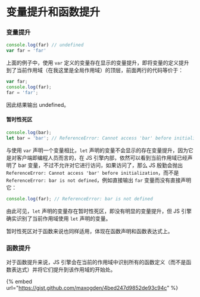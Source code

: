 # 变量提升和函数提升

### 变量提升

```javascript
console.log(far) // undefined
var far = 'far'
```

上面的例子中，使用 `var` 定义的变量存在显示的变量提升，即将变量的定义提升到了当前作用域（在我这里是全局作用域）的顶层，前面两行的代码等价于：

```javascript
var far;
console.log(far);
far = 'far';
```

因此结果输出 undefined。

#### 暂时性死区

```javascript
console.log(bar);
let bar = 'bar'; // ReferenceError: Cannot access 'bar' before initialization
```

与使用 `var` 声明一个变量相比，`let` 声明的变量不会显示的存在变量提升，因为它是对客户端即编程人员而言的，在 JS 引擎内部，依然可以看到当前作用域已经声明了 bar 变量，不过不允许对它进行访问，如果访问了，那么 JS 殷勤会抛出 `ReferenceError: Cannot access 'bar' before initialization`，而不是 `ReferenceError: bar is not defined`，例如直接输出 `far` 变量而没有直接声明它：

```javascript
console.log(far); // ReferenceError: bar is not defined
```

由此可见，`let` 声明的变量存在暂时性死区，即没有明显的变量提升，但 JS 引擎确实识别了当前作用域使用 `let` 声明的变量。

暂时性死区对于函数来说也同样适用，体现在函数声明和函数表达式上。

### 函数提升

对于函数提升来说，JS 引擎会在当前的作用域中识别所有的函数定义（而不是函数表达式）并将它们提升到该作用域的开始处。

{% embed url="https://gist.github.com/maxogden/4bed247d9852de93c94c" %}
